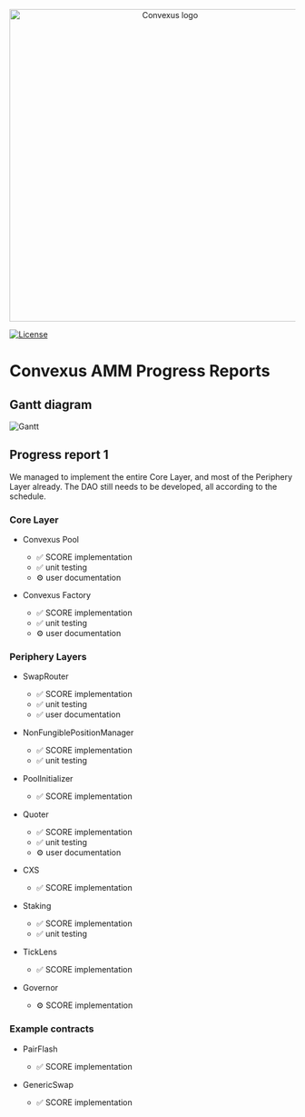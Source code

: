 <p align="center">
  <img 
    src="https://i.imgur.com/4RsDm76.png" 
    width="550px"
    alt="Convexus logo">
</p>

[![License](https://img.shields.io/badge/License-Apache%202.0-blue.svg)](https://opensource.org/licenses/Apache-2.0)

# Convexus AMM Progress Reports

## Gantt diagram

![Gantt](http://www.plantuml.com/plantuml/proxy?cache=no&src=https://raw.githubusercontent.com/Convexus-Protocol/AMM-Progress/master/gantt.plantuml)

## Progress report 1

We managed to implement the entire Core Layer, and most of the Periphery Layer already. The DAO still needs to be developed, all according to the schedule.

### Core Layer

-  Convexus Pool
    - ✅ SCORE implementation
    - ✅ unit testing
    - ⚙️ user documentation

- Convexus Factory
    - ✅ SCORE implementation
    - ✅ unit testing
    - ⚙️ user documentation

### Periphery Layers

- SwapRouter
    - ✅ SCORE implementation
    - ✅ unit testing
    - ✅ user documentation

- NonFungiblePositionManager
    - ✅ SCORE implementation
    - ✅ unit testing

- PoolInitializer
    - ✅ SCORE implementation

- Quoter
    - ✅ SCORE implementation
    - ✅ unit testing
    - ⚙️ user documentation

- CXS
    - ✅ SCORE implementation

- Staking
    - ✅ SCORE implementation
    - ✅ unit testing

- TickLens
    - ✅ SCORE implementation

- Governor
    - ⚙️ SCORE implementation

### Example contracts

- PairFlash
    - ✅ SCORE implementation

- GenericSwap
    - ✅ SCORE implementation


